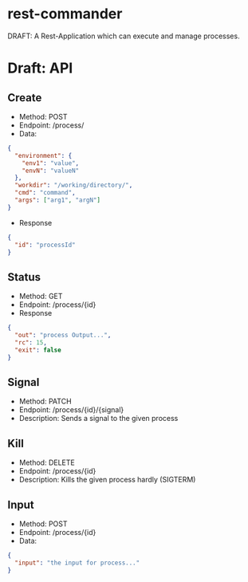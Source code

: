 # rest-commander
DRAFT: A Rest-Application which can execute and manage processes.

# Draft: API

## Create
* Method: POST
* Endpoint: /process/
* Data:
```json
{
  "environment": {
    "env1": "value",
    "envN": "valueN"
  },
  "workdir": "/working/directory/",
  "cmd": "command",
  "args": ["arg1", "argN"]
}
```
* Response
```json
{
  "id": "processId"
}
```

## Status
* Method: GET
* Endpoint: /process/{id}
* Response
```json
{
  "out": "process Output...",
  "rc": 15,
  "exit": false
}
```

## Signal
* Method: PATCH
* Endpoint: /process/{id}/{signal}
* Description: Sends a signal to the given process

## Kill
* Method: DELETE
* Endpoint: /process/{id}
* Description: Kills the given process hardly (SIGTERM)

## Input
* Method: POST
* Endpoint: /process/{id}
* Data:
```json
{
  "input": "the input for process..."
}
```